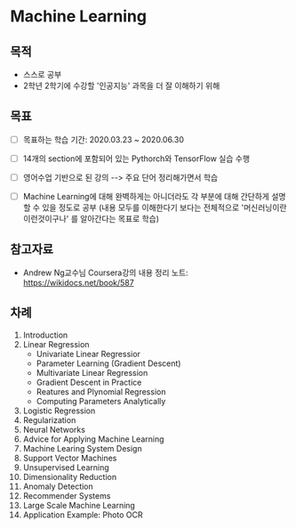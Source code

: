 # Machine Learning

## 목적
- 스스로 공부
- 2학년 2학기에 수강할 '인공지능' 과목을 더 잘 이해하기 위해

## 목표
- [ ] 목표하는 학습 기간: 2020.03.23 ~ 2020.06.30
- [ ] 14개의 section에 포함되어 있는 Pythorch와 TensorFlow 실습 수행
- [ ] 영어수업 기반으로 된 강의 --> 주요 단어 정리해가면서 학습
- [ ] Machine Learning에 대해 완벽하게는 아니더라도 각 부분에 대해 간단하게 설명할 수 있을 정도로 공부
(내용 모두를 이해한다기 보다는 전체적으로 '머신러닝이란 이런것이구나' 를 알아간다는 목표로 학습)


## 참고자료
- Andrew Ng교수님 Coursera강의 내용 정리 노트: <https://wikidocs.net/book/587>

## 차례
01. Introduction
02. Linear Regression
	- Univariate Linear Regressior
	- Parameter Learning (Gradient Descent)
	- Multivariate Linear Regression
	- Gradient Descent in Practice
	- Reatures and Plynomial Regression
	- Computing Parameters Analytically
03. Logistic Regression
04. Regularization
05. Neural Networks
06. Advice for Applying Machine Learning
07. Machine Learing System Design
08. Support Vector Machines
09. Unsupervised Learning
10. Dimensionality Reduction
11. Anomaly Detection
12. Recommender Systems
13. Large Scale Machine Learning
14. Application Example: Photo OCR

